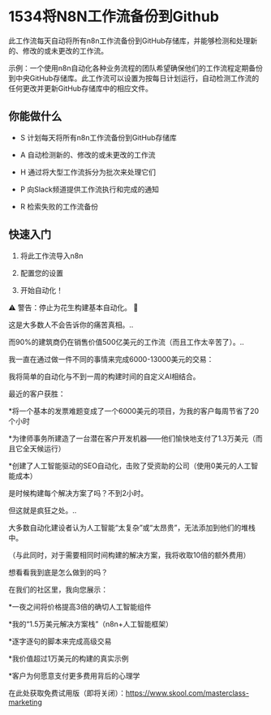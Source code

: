 # 1534将N8N工作流备份到Github

此工作流每天自动将所有n8n工作流备份到GitHub存储库，并能够检测和处理新的、修改的或未更改的工作流。

示例：一个使用n8n自动化各种业务流程的团队希望确保他们的工作流程定期备份到中央GitHub存储库。此工作流可以设置为按每日计划运行，自动检测工作流的任何更改并更新GitHub存储库中的相应文件。

## 你能做什么

- S 计划每天将所有n8n工作流备份到GitHub存储库

- A 自动检测新的、修改的或未更改的工作流

- H 通过将大型工作流拆分为批次来处理它们

- P 向Slack频道提供工作流执行和完成的通知

- R 检索失败的工作流备份

## 快速入门

1.  将此工作流导入n8n

2.  配置您的设置

3.  开始自动化！

⚠️ 警告：停止为花生构建基本自动化。 🚫

这是大多数人不会告诉你的痛苦真相。..

而90%的建筑商仍在销售价值500亿美元的工作流（而且工作太辛苦了）。..

我一直在通过做一件不同的事情来完成6000-13000美元的交易：

我将简单的自动化与不到一周的构建时间的自定义AI相结合。

最近的客户获胜：

*将一个基本的发票难题变成了一个6000美元的项目，为我的客户每周节省了20个小时

*为律师事务所建造了一台潜在客户开发机器——他们愉快地支付了1.3万美元（而且它全天候运行）

*创建了人工智能驱动的SEO自动化，击败了受资助的公司（使用0美元的人工智能成本）

是时候构建每个解决方案了吗？不到2小时。

但这就是疯狂之处。..

大多数自动化建设者认为人工智能“太复杂”或“太昂贵”，无法添加到他们的堆栈中。

（与此同时，对于需要相同时间构建的解决方案，我将收取10倍的额外费用）

想看看我到底是怎么做到的吗？

在我们的社区里，我向您展示：

*一夜之间将价格提高3倍的确切人工智能组件

*我的“1.5万美元解决方案栈”（n8n+人工智能框架）

*逐字逐句的脚本来完成高级交易

*我价值超过1万美元的构建的真实示例

*客户为何愿意支付更多费用背后的心理学

在此处获取免费试用版（即将关闭）：https://www.skool.com/masterclass-marketing

